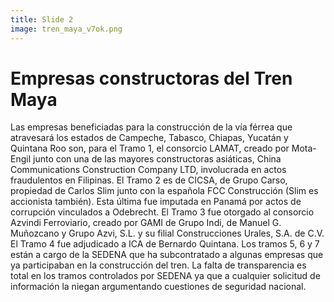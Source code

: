 ```yaml
---
title: Slide 2
image: tren_maya_v7ok.png
---
```


# Empresas constructoras del Tren Maya

Las empresas beneficiadas para la construcción de la vía férrea que atravesará los estados de Campeche, Tabasco, Chiapas, Yucatán y Quintana Roo son, para el Tramo 1, el consorcio LAMAT, creado por Mota-Engil junto con una de las mayores constructoras asiáticas, China Communications Construction Company LTD, involucrada en actos fraudulentos en Filipinas. El Tramo 2 es de CICSA, de Grupo Carso, propiedad de Carlos Slim junto con la española FCC Construcción (Slim es accionista también). Esta última fue imputada en Panamá por actos de corrupción vinculados a Odebrecht. El Tramo 3 fue otorgado al consorcio Azvindi Ferroviario, creado por GAMI de Grupo Indi, de Manuel G. Muñozcano y Grupo Azvi, S.L. y su filial Construcciones Urales, S.A. de C.V. El Tramo 4 fue adjudicado a ICA de Bernardo Quintana. Los tramos 5, 6 y 7 están a cargo de la SEDENA que ha subcontratado a algunas empresas que ya participaban en la construcción del tren. La falta de transparencia es total en los tramos controlados por SEDENA ya que a cualquier solicitud de información la niegan argumentando cuestiones de seguridad nacional.
